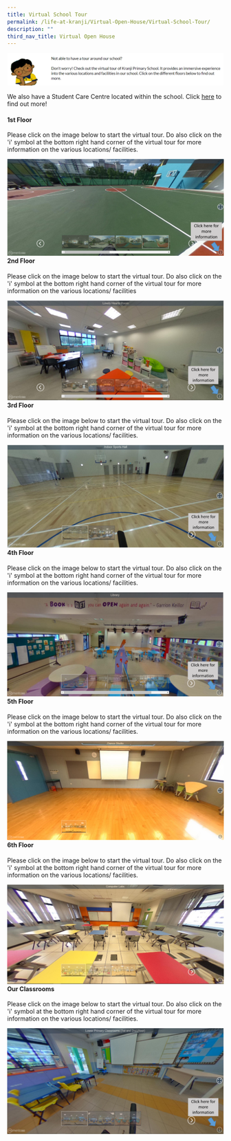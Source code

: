 ```yaml
---
title: Virtual School Tour
permalink: /life-at-kranji/Virtual-Open-House/Virtual-School-Tour/
description: ""
third_nav_title: Virtual Open House
---
```

<img style="width:100%;height:50%" src="/images/About%20Us/School%20Facilities/deco1.png">

We also have a Student Care Centre located within the school. Click [here]((https://staging.d2akfpcn0n1ap5.amplifyapp.com/for-parents/Student-Care-Centre/)) to find out more!


#### **1st Floor**


Please click on the image below to start the virtual tour. Do also click on the 'i' symbol at the bottom right hand corner of the virtual tour for more information on the various locations/ facilities.
<div>


<div style="float: left">

<a href="/school-facilities/Level-1/">

<img src="/images/About%20Us/School%20Facilities/S1.png">

</a>

</div>

<div>

</div>

</div>


#### **2nd Floor**


  
Please click on the image below to start the virtual tour. Do also click on the 'i' symbol at the bottom right hand corner of the virtual tour for more information on the various locations/ facilities
<div>


<div style="float: left">

<a href="/school-facilities/Level-2/">

<img src="/images/About%20Us/School%20Facilities/S2.png">

</a>

</div>

<div>

</div>

</div>

#### **3rd Floor**


Please click on the image below to start the virtual tour. Do also click on the 'i' symbol at the bottom right hand corner of the virtual tour for more information on the various locations/ facilities.
<div>


<div style="float: left">

<a href="/school-facilities/Level-3/">

<img src="/images/About%20Us/School%20Facilities/S3.png">

</a>

</div>

<div>

</div>

</div>

#### **4th Floor**

Please click on the image below to start the virtual tour. Do also click on the 'i' symbol at the bottom right hand corner of the virtual tour for more information on the various locations/ facilities.
<div>


<div style="float: left">

<a href="/school-facilities/Level-4/">

<img src="/images/About%20Us/School%20Facilities/S4.png">

</a>

</div>

<div>

</div>

</div>

#### **5th Floor**

Please click on the image below to start the virtual tour. Do also click on the 'i' symbol at the bottom right hand corner of the virtual tour for more information on the various locations/ facilities.
<div>


<div style="float: left">

<a href="/school-facilities/Level-5/">
	
<img src="/images/About%20Us/School%20Facilities/S5.png">

</a>

</div>

<div>

</div>

</div>

#### **6th Floor**

Please click on the image below to start the virtual tour. Do also click on the 'i' symbol at the bottom right hand corner of the virtual tour for more information on the various locations/ facilities.
<div>


<div style="float: left">

<a href="/school-facilities/Level-6/">
	
<img src="/images/About%20Us/School%20Facilities/S6.png">

</a>

</div>

<div>

</div>

</div>

#### **Our Classrooms**


Please click on the image below to start the virtual tour. Do also click on the 'i' symbol at the bottom right hand corner of the virtual tour for more information on the various locations/ facilities.
<div>


<div style="float: left">

<a href="/school-facilities/Our-Classroom/">

<img src="/images/About%20Us/School%20Facilities/S7.png">

</a>

</div>

<div>

</div>

</div>